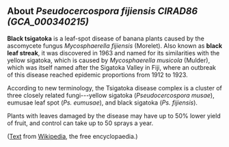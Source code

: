 About *Pseudocercospora fijiensis CIRAD86 (GCA\_000340215)* 
-----------------------------------------------------------



**Black tsigatoka** is a leaf-spot disease of banana plants caused by
the ascomycete fungus *Mycosphaerella fijiensis* (Morelet). Also known
as **black leaf streak**, it was discovered in 1963 and named for its
similarities with the yellow sigatoka, which is caused by
*Mycosphaerella musicola* (Mulder), which was itself named after the
Sigatoka Valley in Fiji, where an outbreak of this disease reached
epidemic proportions from 1912 to 1923.

According to new terminology, the Tsigatoka disease complex is a cluster
of three closely related fungi---yellow sigatoka (*Pseudocercospora
musae*), eumusae leaf spot (*Ps. eumusae*), and black sigatoka (*Ps.
fijiensis*).

Plants with leaves damaged by the disease may have up to 50% lower yield
of fruit, and control can take up to 50 sprays a year.

([Text](http://en.wikipedia.org/wiki/Black_sigatoka) from
[Wikipedia](http://en.wikipedia.org/), the free encyclopaedia.)
